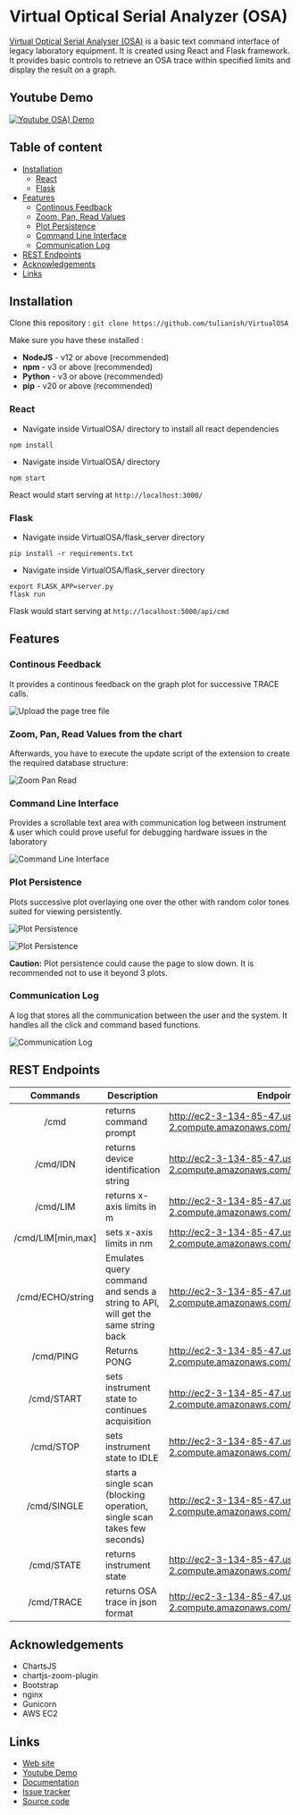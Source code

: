Virtual Optical Serial Analyzer (OSA)
======================

[Virtual Optical Serial Analyser (OSA)](http://ec2-3-134-85-47.us-east-2.compute.amazonaws.com) is a basic text command interface of legacy laboratory equipment. It is created using React and Flask framework. It provides basic controls to retrieve an OSA trace within specified limits and display the result on a graph.

## Youtube Demo

[![Youtube OSA) Demo](https://github.com/tulianish/VirtualOSA/blob/master/demo/youtube.png)](https://youtu.be/lz328tApYlQ)

## Table of content

- [Installation](#installation)
    - [React](#react)
    - [Flask](#flask)
- [Features](#features)
    - [Continous Feedback](#continous-feedback)
    - [Zoom, Pan, Read Values](#zoom-pan-read-values-from-the-chart)
    - [Plot Persistence](#plot-persistence)
    - [Command Line Interface](#command-line-interface)
    - [Communication Log](#communication-log)
- [REST Endpoints](#rest-endpoints)
- [Acknowledgements](#acknowledgements)
- [Links](#links)

## Installation

Clone this repository :
`git clone https://github.com/tulianish/VirtualOSA`

Make sure you have these installed :

- **NodeJS** - v12 or above (recommended)
- **npm** - v3 or above (recommended)
- **Python** - v3 or above (recommended)
- **pip** - v20 or above (recommended)

### React

* Navigate inside VirtualOSA/ directory to install all react dependencies

```
npm install
```

* Navigate inside VirtualOSA/ directory

```
npm start
```
React would start serving at `http://localhost:3000/`

### Flask

* Navigate inside VirtualOSA/flask_server directory

```
pip install -r requirements.txt
```

* Navigate inside VirtualOSA/flask_server directory

```
export FLASK_APP=server.py
flask run
```

Flask would start serving at `http://localhost:5000/api/cmd`

## Features

### Continous Feedback

It provides a continous feedback on the graph plot for successive TRACE calls.

![Upload the page tree file](https://github.com/tulianish/VirtualOSA/blob/master/demo/continous.gif)

### Zoom, Pan, Read Values from the chart

Afterwards, you have to execute the update script of the extension to create the required database structure:

![Zoom Pan Read](https://github.com/tulianish/VirtualOSA/blob/master/demo/zoompanread.gif)

### Command Line Interface

Provides a scrollable text area with communication log between instrument & user which could prove useful for debugging hardware issues in the laboratory

![Command Line Interface](https://github.com/tulianish/VirtualOSA/blob/master/demo/PingCommand.png)

### Plot Persistence

Plots successive plot overlaying one over the other with random color tones suited for viewing persistently.

![Plot Persistence](https://github.com/tulianish/VirtualOSA/blob/master/demo/Persistence.png)

![Plot Persistence](https://github.com/tulianish/VirtualOSA/blob/master/demo/PersistentPlots.png)

**Caution:** Plot persistence could cause the page to slow down. It is recommended not to use it beyond 3 plots.

### Communication Log

A log that stores all the communication between the user and the system. It handles all the click and command based functions.

![Communication Log](https://github.com/tulianish/VirtualOSA/blob/master/demo/CLI.png)

## REST Endpoints

|      Commands     | Description                                                                     | Endpoints                                                                          |
|:-----------------:|---------------------------------------------------------------------------------|------------------------------------------------------------------------------|
| /cmd              | returns command prompt                                                          | http://ec2-3-134-85-47.us-east-2.compute.amazonaws.com/api/cmd               |
| /cmd/IDN          | returns device identification string                                            | http://ec2-3-134-85-47.us-east-2.compute.amazonaws.com/api/cmd/IDN           |
| /cmd/LIM          | returns x-axis limits in m                                                      | http://ec2-3-134-85-47.us-east-2.compute.amazonaws.com/api/cmd/LIM           |
| /cmd/LIM[min,max] | sets x-axis limits in nm                                                        | http://ec2-3-134-85-47.us-east-2.compute.amazonaws.com/api/cmd/LIM/[min,max] |
| /cmd/ECHO/string  | Emulates query command and sends a string to API, will get the same string back | http://ec2-3-134-85-47.us-east-2.compute.amazonaws.com/api/cmd/ECHO/string   |
| /cmd/PING         | Returns PONG                                                                    | http://ec2-3-134-85-47.us-east-2.compute.amazonaws.com/api/PING              |
| /cmd/START        | sets instrument state to continues acquisition                                  | http://ec2-3-134-85-47.us-east-2.compute.amazonaws.com/api/cmd/START         |
| /cmd/STOP         | sets instrument state to IDLE                                                   | http://ec2-3-134-85-47.us-east-2.compute.amazonaws.com/api/cmd/STOP          |
| /cmd/SINGLE       | starts a single scan (blocking operation, single scan takes few seconds)        | http://ec2-3-134-85-47.us-east-2.compute.amazonaws.com/api/cmd/SINGLE        |
| /cmd/STATE        | returns instrument state                                                        | http://ec2-3-134-85-47.us-east-2.compute.amazonaws.com/api/cmd/STATE         |
| /cmd/TRACE        | returns OSA trace in json format                                                | http://ec2-3-134-85-47.us-east-2.compute.amazonaws.com/api/cmd/TRACE         |

## Acknowledgements

* ChartsJS
* chartjs-zoom-plugin
* Bootstrap
* nginx
* Gunicorn
* AWS EC2

## Links

* [Web site](http://ec2-3-134-85-47.us-east-2.compute.amazonaws.com)
* [Youtube Demo](https://youtu.be/lz328tApYlQ)
* [Documentation](https://github.com/tulianish/VirtualOSA/blob/master/README.md)
* [Issue tracker](https://github.com/tulianish/VirtualOSA/issues)
* [Source code](https://github.com/tulianish/VirtualOSA)
